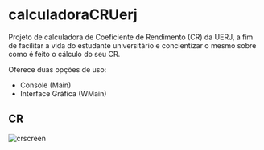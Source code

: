 # calculadoraCRUerj

Projeto de calculadora de Coeficiente de Rendimento (CR) da UERJ, a fim de facilitar a vida do estudante universitário e concientizar o mesmo sobre como é feito o cálculo do seu CR.

Oferece duas opções de uso:
- Console (Main)
- Interface Gráfica (WMain)

## CR
<img src="crscreen.jpg" alt="crscreen">